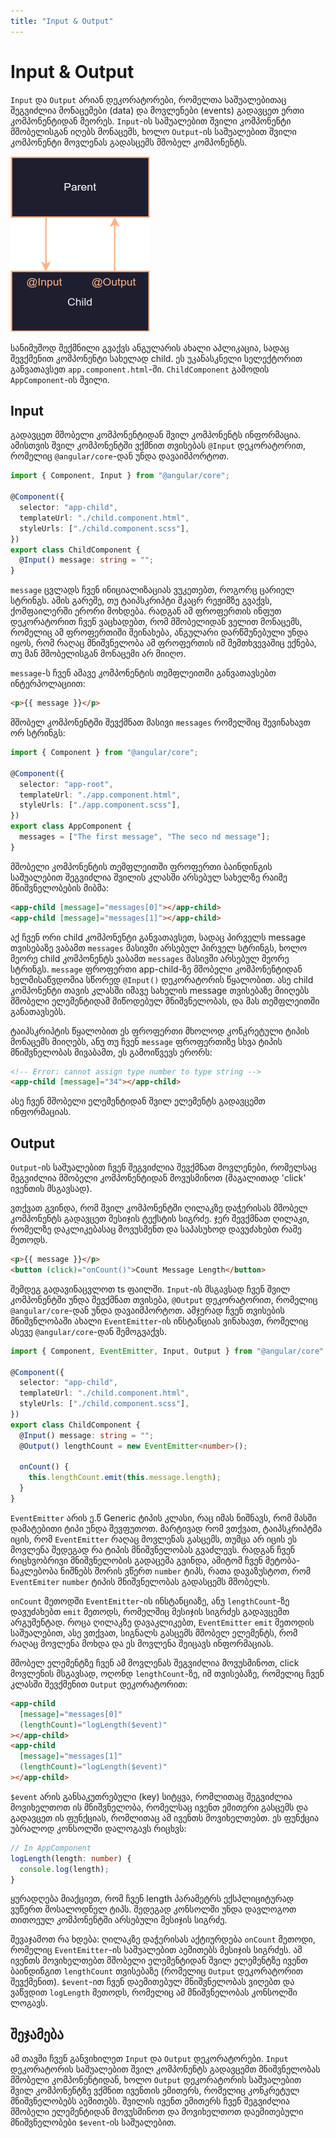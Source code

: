 ```yaml
---
title: "Input & Output"
---
```


# Input & Output

`Input` და `Output` არიან დეკორატორები, რომელთა საშუალებითაც შეგვიძლია მონაცემები (data) და მოვლენები (events)
გადავცეთ ერთი კომპონენტიდან მეორეს. `Input`-ის საშუალებით შვილი კომპონენტი მშობელისგან იღებს
მონაცემს, ხოლო `Output`-ის საშუალებით შვილი კომპონენტი მოვლენას გადასცემს მშობელ კომპონენტს.

![input და output პრინციპების დიაგრამა](./media/input-output.png)

სანიმუშოდ შექმნილი გვაქვს ანგულარის ახალი აპლიკაცია, სადაც შევქმენით კომპონენტი სახელად child.
ეს უკანასკნელი სელექტორით განვათავსეთ `app.component.html`-ში. `ChildComponent` გამოდის `AppComponent`-ის
შვილი.

## Input

გადავცეთ მშობელი კომპონენტიდან შვილ კომპონენტს ინფორმაცია. ამისთვის შვილ კომპონენტში ვქმნით თვისებას
`@Input` დეკორატორით, რომელიც `@angular/core`-დან უნდა დავაიმპორტოთ.

```ts
import { Component, Input } from "@angular/core";

@Component({
  selector: "app-child",
  templateUrl: "./child.component.html",
  styleUrls: ["./child.component.scss"],
})
export class ChildComponent {
  @Input() message: string = "";
}
```

`message` ცვლადს ჩვენ ინიციალიზაციას ვუკეთებთ, როგორც ცარიელ სტრინგს.
ამის გარეშე, თუ ტაიპსკრიპტი მკაცრ რეჟიმზე გვაქვს, ქომფაილერში ერორი მოხდება.
რადგან ამ ფროფერთის ინფუთ დეკორატორით ჩვენ ვაცხადებთ, რომ მშობელიდან ველით
მონაცემს, რომელიც ამ ფროფერთიში შეინახება, ანგულარი დარწმუნებული უნდა იყოს, რომ
რაღაც მნიშვნელობა ამ ფროფერთის იმ შემთხვევაშიც ექნება, თუ მან მშობელისგან მონაცემი
არ მიიღო.

`message`-ს ჩვენ ამავე კომპონენტის თემფლეითში განვათავსებთ ინტერპოლაციით:

```html
<p>{{ message }}</p>
```

მშობელ კომპონენტში შევქმნათ მასივი `messages` რომელშიც შევინახავთ ორ სტრინგს:

```ts
import { Component } from "@angular/core";

@Component({
  selector: "app-root",
  templateUrl: "./app.component.html",
  styleUrls: ["./app.component.scss"],
})
export class AppComponent {
  messages = ["The first message", "The seco nd message"];
}
```

მშობელი კომპონენტის თემფლეითში ფროფერთი ბაინდინგის საშუალებით შეგვიძლია
შვილის კლასში არსებულ სახელზე რაიმე მნიშვნელობების მიბმა:

```html
<app-child [message]="messages[0]"></app-child>
<app-child [message]="messages[1]"></app-child>
```

აქ ჩვენ ორი child კომპონენტი განვათავსეთ, სადაც პირველს message თვისებაზე
ვაბამთ `messages` მასივში არსებულ პირველ სტრინგს, ხოლო მეორე child კომპონენტს
ვაბამთ `messages` მასივში არსებულ მეორე სტრინგს. `message` ფროფერთი app-child-ზე
მშობელი კომპონენტიდან ხელმისაწვდომია სწორედ `@Input()` დეკორატორის წყალობით.
ასე child კომპონენტი თავის კლასში იმავე სახელის message თვისებაზე მიიღებს მშობელი
ელემენტიდამ მიწოდებულ მნიშვნელობას, და მას თემფლეითში განათავსებს.

ტაიპსკრიპტის წყალობით ეს ფროფერთი მხოლოდ კონკრეტული ტიპის მონაცემს მიიღებს,
ანუ თუ ჩვენ `message` ფროფერთიზე სხვა ტიპის მნიშვნელობას მივაბამთ, ეს გამოიწვევს
ერორს:

```html
<!-- Error: cannot assign type number to type string -->
<app-child [message]="34"></app-child>
```

ასე ჩვენ მშობელი ელემენტიდან შვილ ელემენტს გადავცემთ ინფორმაციას.

## Output

`Output`-ის საშუალებით ჩვენ შეგვიძლია შევქმნათ მოვლენები, რომელსაც შეგვიძლია მშობელი
კომპონენტიდან მოვუსმინოთ (მაგალითად 'click' ივენთის მსგავსად).

ვთქვათ გვინდა, რომ შვილ კომპონენტში ღილაკზე დაჭერისას მშობელ კომპონენტს გადავცეთ
მესიჯის ტექსტის სიგრძე. ჯერ შევქმნათ ღილაკი, რომელზე დაკლიკებასაც მოვუსმენთ და
საპასუხოდ დავუძახებთ რამე მეთოდს.

```html
<p>{{ message }}</p>
<button (click)="onCount()">Count Message Length</button>
```

შემდეგ გადავინაცვლოთ ts ფაილში. `Input`-ის მსგავსად
ჩვენ შვილ კომპონენტში უნდა შევქმნათ თვისება, `@Output` დეკორატორით, რომელიც
`@angular/core`-დან უნდა დავაიმპორტოთ. ამჯერად ჩვენ თვისების მნიშვნლობაში ახალი
`EventEmitter`-ის ინსტანციას ვინახავთ, რომელიც ასევე `@angular/core`-დან შემოგვაქვს.

```ts
import { Component, EventEmitter, Input, Output } from "@angular/core";

@Component({
  selector: "app-child",
  templateUrl: "./child.component.html",
  styleUrls: ["./child.component.scss"],
})
export class ChildComponent {
  @Input() message: string = "";
  @Output() lengthCount = new EventEmitter<number>();

  onCount() {
    this.lengthCount.emit(this.message.length);
  }
}
```

`EventEmitter` არის ე.წ Generic ტიპის კლასი, რაც იმას ნიშნავს, რომ მასში დამატებითი
ტიპი უნდა შევფუთოთ. მარტივად რომ ვთქვათ, ტაიპსკრიპტმა იცის, რომ `EventEmitter` რაღაც
მოვლენას გასცემს, თუმცა არ იცის ეს მოვლენა შედეგად რა ტიპის მნიშვნელობას გვაძლევს.
რადგან ჩვენ რიცხვობრივი მნიშვნელობის გადაცემა გვინდა, ამიტომ
ჩვენ მეტობა-ნაკლებობა ნიშნებს შორის ვწერთ `number` ტიპს, რათა დავაზუსტოთ, რომ `EventEmiter`
`number` ტიპის მნიშვნელობას გადასცემს მშობელს.

`onCount` მეთოდში `EventEmitter`-ის ინსტანციაზე, ანუ `lengthCount`-ზე დავუძახებთ `emit` მეთოდს,
რომელშიც მესიჯის სიგრძეს გადავცემთ არგუმენტად. როცა ღილაკზე დავაკლიკებთ, `EventEmitter` `emit`
მეთოდის საშუალებით, ასე ვთქვათ, სიგნალს გასცემს მშობელ ელემენტს, რომ რაღაც მოვლენა მოხდა და
ეს მოვლენა შეიცავს ინფორმაციას.

მშობელ ელემენტზე ჩვენ ამ მოვლენას შეგვიძლია მოვუსმინოთ, click მოვლენის მსგავსად, ოღონდ
`lengthCount`-ზე, იმ თვისებაზე, რომელიც ჩვენ კლასში შევქმენით `Output` დეკორატორით:

```html
<app-child
  [message]="messages[0]"
  (lengthCount)="logLength($event)"
></app-child>
<app-child
  [message]="messages[1]"
  (lengthCount)="logLength($event)"
></app-child>
```

`$event` არის განსაკუთრებული (key) სიტყვა, რომლითაც შეგვიძლია მოვიხელთოთ ის მნიშვნელობა, რომელსაც
ივენთ ემითერი გასცემს და გადავცეთ ის ფუნქციას, რომლითაც ამ ივენთს მოვიხელთებთ. ეს ფუნქცია უბრალოდ
კონსოლში დალოგავს რიცხვს:

```ts
// In AppComponent
logLength(length: number) {
  console.log(length);
}
```

ყურადღება მიაქციეთ, რომ ჩვენ length პარამეტრს ექსპლიციტურად ვუწერთ მოსალოდნელ ტიპს.
შედეგად კონსოლში უნდა დავლოგოთ თითოეულ კომპონენტში არსებული მესიჯის სიგრძე.

შევაჯამოთ რა ხდება: ღილაკზე დაჭერისას აქტიურდება `onCount` მეთოდი, რომელიც `EventEmitter`-ის
საშუალებით აემითებს მესიჯის სიგრძეს. ამ ივენთს მოვიხელთებთ მშობელი ელემენტიდან შვილ ელემენტზე
ივენთ ბაინდინგით `lengthCount` თვისებაზე (რომელიც `Output` დეკორატორით შევქმენით). `$event`-ით
ჩვენ დაემითებულ მნიშვნელობას ვიღებთ და ვაწვდით `logLength` მეთოდს, რომელიც ამ მნიშვნელობას
კონსოლში ლოგავს.

## შეჯამება

ამ თავში ჩვენ განვიხილეთ `Input` და `Output` დეკორატორები. `Input` დეკორატორის საშუალებით
შვილ კომპონენტს გადავცემთ მნიშვნელობას მშობელი კომპონენტიდან, ხოლო `Output` დეკორატორის
საშუალებით შვილ კომპონენტზე ვქმნით ივენთის ემითერს, რომელიც კონკრეტულ მნიშვნელობებს
აემითებს. შვილის ივენთ ემითერს ჩვენ შეგვიძლია მშობელი ელემენტიდან მოვუსმინოთ და მოვიხელთოთ
დაემითებული მნიშვნელობები `$event`-ის საშუალებით.
